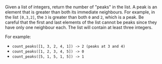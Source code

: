 Given a list of integers, return the number of "peaks" in the list. A peak is an element that is greater than both its immediate neighbours. For example, in the list `[0,3,2]`, the `3` is greater than both `0` and `2`, which is a peak. Be careful that the first and last elements of the list cannot be peaks since they have only one neighbour each. The list will contain at least three integers.

For example:
- `count_peaks([1, 3, 2, 4, 1]) -> 2 (peaks at 3 and 4)`
- `count_peaks([1, 2, 3, 4, 5]) -> 0`
- `count_peaks([5, 1, 5, 1, 5]) -> 1`